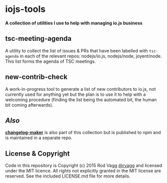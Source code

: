 # iojs-tools

**A collection of utilities I use to help with managing io.js business**

## tsc-meeting-agenda

A utility to collect the list of issues & PRs that have been labelled with `tsc-agenda` in each of the relevant repos: nodejs/io.js, nodejs/node, joyent/node. This list forms the agenda of TSC meetings.

## new-contrib-check

A work-in-progress tool to generate a list of new contributors to io.js, not currently used for anything yet but the plan is to use it to help with a welcoming procedure (finding the list being the automated bit, the human bit coming afterwards).

## _Also_

**[changelog-maker](https://github.com/rvagg/changelog-maker)** is also part of this collection but is published to npm and is maintained in a separate repo.

## License & Copyright

Code in this repository is Copyright (c) 2015 Rod Vagg [@rvagg](https://twitter.com/rvagg) and licensed under the MIT licence. All rights not explicitly granted in the MIT license are reserved. See the included LICENSE.md file for more details.